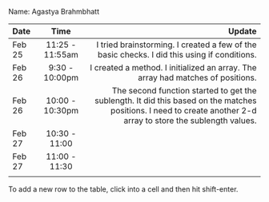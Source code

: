 Name: Agastya Brahmbhatt

| Date   |      Time       |                                                                                                                                                            Update |
|:-------|:---------------:|------------------------------------------------------------------------------------------------------------------------------------------------------------------:|
| Feb 25 | 11:25 - 11:55am |                                                                       I tried brainstorming. I created a few of the basic checks. I did this using if conditions. |
| Feb 26 | 9:30 - 10:00pm  |                                                                                   I created a method. I initialized an array. The array had matches of positions. |
| Feb 26 | 10:00 - 10:30pm |   The second function started to get the sublength. It did this based on the matches positions. I need to create another 2-d array to store the sublength values. |
| Feb 27 |  10:30 - 11:00  |                                                                                                                                                                   |
| Feb 27 |  11:00 - 11:30  |                                                                                                                                                                   |
|        |                 |                                                                                                                                                                   |


To add a new row to the table, click into a cell and then hit shift-enter.